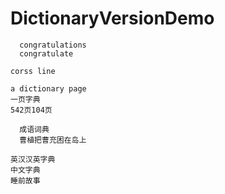 # DictionaryVersionDemo

      congratulations
      congratulate
      
    corss line
      
    a dictionary page
    一页字典
    542页104页
      
      成语词典
      曹植把曹充困在岛上
    
    英汉汉英字典
    中文字典
    睡前故事


